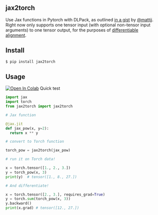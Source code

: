 ## jax2torch

Use Jax functions in Pytorch with DLPack, as outlined <a href="https://gist.github.com/mattjj/e8b51074fed081d765d2f3ff90edf0e9">in a gist</a> by <a href="https://github.com/mattjj">@mattjj</a>. Right now only supports one tensor input (with optional non-tensor input arguments) to one tensor output, for the purposes of <a href="https://github.com/spetti/SMURF">differentiable alignment</a>.

## Install

```bash
$ pip install jax2torch
```

## Usage

[![Open In Colab](https://colab.research.google.com/assets/colab-badge.svg)](https://colab.research.google.com/drive/1GBEEnpuCvLS1bhb_xGCO5Y40rFiQrh6G?usp=sharing) Quick test

```python
import jax
import torch
from jax2torch import jax2torch

# Jax function

@jax.jit
def jax_pow(x, y=2):
  return x ** y

# convert to Torch function

torch_pow = jax2torch(jax_pow)

# run it on Torch data!

x = torch.tensor([1., 2., 3.])
y = torch_pow(x, 3)
print(y)  # tensor([1., 8., 27.])

# And differentiate!

x = torch.tensor([2., 3.], requires_grad=True)
y = torch.sum(torch_pow(x, 3))
y.backward()
print(x.grad) # tensor([12., 27.])
```
